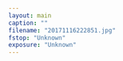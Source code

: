 ```yaml
---
layout: main
caption: ""
filename: "20171116222851.jpg"
fstop: "Unknown"
exposure: "Unknown"
---
```

